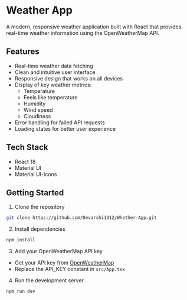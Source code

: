 # Weather App

A modern, responsive weather application built with React that provides real-time weather information using the OpenWeatherMap API.

## Features

- Real-time weather data fetching
- Clean and intuitive user interface
- Responsive design that works on all devices
- Display of key weather metrics:
  - Temperature
  - Feels like temperature
  - Humidity
  - Wind speed
  - Cloudiness
- Error handling for failed API requests
- Loading states for better user experience

## Tech Stack

- React 18
- Material UI
- Material UI-Icons

## Getting Started

1. Clone the repository 
```bash
git clone https://github.com/Devarshi1312/Whether-App.git
```

2. Install dependencies
```bash
npm install
```

3. Add your OpenWeatherMap API key
- Get your API key from [OpenWeatherMap](https://openweathermap.org/api)
- Replace the API_KEY constant in `src/App.tsx`

4. Run the development server
```bash
npm run dev
```
